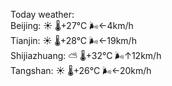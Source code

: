 Today weather:  
Beijing: ☀️   🌡️+27°C 🌬️←4km/h  
Tianjin: ☀️   🌡️+28°C 🌬️←19km/h  
Shijiazhuang: ⛅️  🌡️+32°C 🌬️↑12km/h  
Tangshan: ☀️   🌡️+26°C 🌬️←20km/h  
